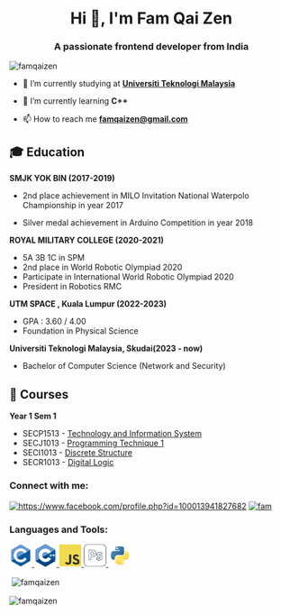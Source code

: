 
<h1 align="center">Hi 👋, I'm Fam Qai Zen</h1>
<h3 align="center">A passionate frontend developer from India</h3>

<p align="left"> <img src="https://komarev.com/ghpvc/?username=famqaizen&label=Profile%20views&color=0e75b6&style=flat" alt="famqaizen" /> </p>

- 🔭 I’m currently studying at [**Universiti Teknologi Malaysia**](https://www.utm.my/)

- 🌱 I’m currently learning **C++**

- 📫 How to reach me **famqaizen@gmail.com**

<h2>🎓 Education </h2>
<b>SMJK YOK BIN (2017-2019)</b><br>

- 2nd place achievement in MILO Invitation National Waterpolo Championship in year 2017


- Silver medal achievement in Arduino Competition in year 2018

<b>ROYAL MILITARY COLLEGE (2020-2021)</b><br>
*  5A 3B 1C in SPM
*  2nd place in World Robotic Olympiad 2020
*  Participate in International World Robotic Olympiad 2020
*  President in Robotics RMC

<b>UTM SPACE , Kuala Lumpur (2022-2023)</b>
* GPA : 3.60 / 4.00
* Foundation in Physical Science

<b>Universiti Teknologi Malaysia, Skudai(2023 - now) </b>
* Bachelor of Computer Science (Network and Security)

<h2>🌱 Courses </h2>

**Year 1 Sem 1**
* SECP1513 - [Technology and Information System]()
* SECJ1013 - [Programming Technique 1]()
* SECI1013 - [Discrete Structure]()
* SECR1013 - [Digital Logic]()



<h3 align="left">Connect with me:</h3>
<p align="left">
<a href="https://fb.com/profile.php?id=100013941827682" target="blank"><img align="center" src="https://raw.githubusercontent.com/rahuldkjain/github-profile-readme-generator/master/src/images/icons/Social/facebook.svg" alt="https://www.facebook.com/profile.php?id=100013941827682" height="30" width="40" /></a>
<a href="https://instagram.com/fam_qai_zen/" target="blank"><img align="center" src="https://raw.githubusercontent.com/rahuldkjain/github-profile-readme-generator/master/src/images/icons/Social/instagram.svg" alt="fam" height="30" width="40" /></a>
</p>

<h3 align="left">Languages and Tools:</h3>
<p align="left"> <a href="https://www.cprogramming.com/" target="_blank" rel="noreferrer"> <img src="https://raw.githubusercontent.com/devicons/devicon/master/icons/c/c-original.svg" alt="c" width="40" height="40"/> </a> <a href="https://www.w3schools.com/cpp/" target="_blank" rel="noreferrer"> <img src="https://raw.githubusercontent.com/devicons/devicon/master/icons/cplusplus/cplusplus-original.svg" alt="cplusplus" width="40" height="40"/> </a> <a href="https://developer.mozilla.org/en-US/docs/Web/JavaScript" target="_blank" rel="noreferrer"> <img src="https://raw.githubusercontent.com/devicons/devicon/master/icons/javascript/javascript-original.svg" alt="javascript" width="40" height="40"/> </a> <a href="https://www.photoshop.com/en" target="_blank" rel="noreferrer"> <img src="https://raw.githubusercontent.com/devicons/devicon/master/icons/photoshop/photoshop-line.svg" alt="photoshop" width="40" height="40"/> </a> <a href="https://www.python.org" target="_blank" rel="noreferrer"> <img src="https://raw.githubusercontent.com/devicons/devicon/master/icons/python/python-original.svg" alt="python" width="40" height="40"/> </a> </p>


<p>&nbsp;<img align="center" src="https://github-readme-stats.vercel.app/api?username=famqaizen&show_icons=true&locale=en" alt="famqaizen" /></p>

<p><img align="center" src="https://github-readme-streak-stats.herokuapp.com/?user=famqaizen&" alt="famqaizen" /></p>

